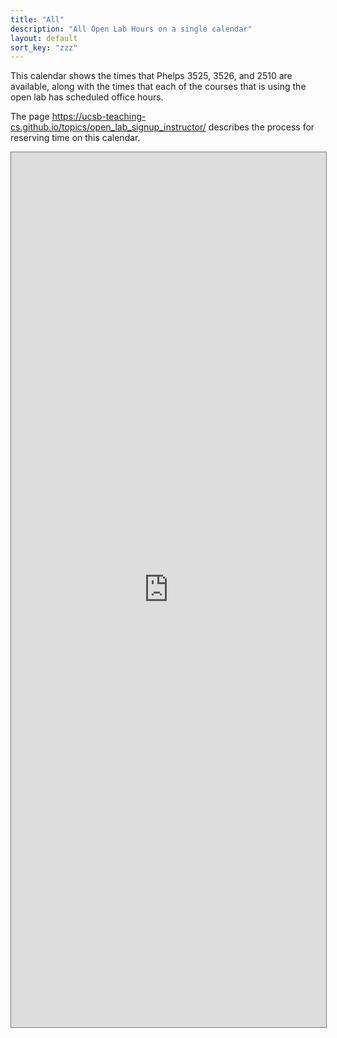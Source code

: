 ```yaml
---
title: "All"
description: "All Open Lab Hours on a single calendar"
layout: default
sort_key: "zzz"
---
```


<style>
     iframe { width: 100%; height: 1400px; }
</style>

This calendar shows the times that Phelps 3525, 3526, and 2510 are available, along with the times that each of the courses that is using the open lab has scheduled office hours.

The page <https://ucsb-teaching-cs.github.io/topics/open_lab_signup_instructor/> describes the process for reserving time on this calendar.


<iframe src="https://calendar.google.com/calendar/embed?height=600&wkst=1&bgcolor=%23ffffff&ctz=America%2FLos_Angeles&mode=WEEK&src=Y19mMjI0ZDdjYmI2ZmIxMjk1YjY3OGU0NzlkODBlYTg2OTI3YjM1MzNjZmYyMjgzOGRiMjVhZDZhYzgwZTAyOWE0QGdyb3VwLmNhbGVuZGFyLmdvb2dsZS5jb20&src=Y18zM2RiNDU5Njc1N2U0YTMzOWQxZjIwNWRlYzE2OWJiZDVmODU0Y2I1NGMyMjZhZWE1Y2Q5MmE3ZDA0OTI0MGRmQGdyb3VwLmNhbGVuZGFyLmdvb2dsZS5jb20&src=Y19jZmZmNTJhNmQ0ZmNlZjY4Yjc5NmY5MmYyNGM0MGVlODhlMTkyMzVmYTUzNTdiYWVkMTBhNWE1ZjhmYTI0YzkyQGdyb3VwLmNhbGVuZGFyLmdvb2dsZS5jb20&src=Y185OWU1ZWQzZTkwMzZlODgxZjMwODcwM2E4N2U0OGM5OTk0MjBmZGRiZmRlY2ZkMmRmMGY5ZGQxYjg2NDU5ZDdiQGdyb3VwLmNhbGVuZGFyLmdvb2dsZS5jb20&src=Y185M2Q0MDc2YTFhYTYyNjdiNTBlZmNmOTA5OWRiNThkODk2NmM5ODEwYmI5YjZiMzU4ODYzNWQ3NmZlMDhhMjU3QGdyb3VwLmNhbGVuZGFyLmdvb2dsZS5jb20&src=Y18zODY3Y2JlMDQwMzEyNGJjOGNjNWIwNDM0YWJhYjkzODA2OWJkOWRlMzY4MmQ2ZjUyNTVkMGViMzk0OTA1MmMzQGdyb3VwLmNhbGVuZGFyLmdvb2dsZS5jb20&src=Y181YTMxNWI2MTEyNGFkYWFlMDUyODYzNmRiMDFiMmM3MDEwYjQ5YWYxM2RhOWUyYjdhYzJlZjZmNTAxMmE0OWE2QGdyb3VwLmNhbGVuZGFyLmdvb2dsZS5jb20&src=Y18zZjk2Mzc3MThjOGQ0YjJiOTQ1ZjY4OGMyNjZhZjAwNmU4NTNiZDU4NGRlM2JkN2Y4ZTBiMDkzZWNlMDNkYTE2QGdyb3VwLmNhbGVuZGFyLmdvb2dsZS5jb20&src=Y180MmFlNDVlNzg3NjE3M2MzYzUzYjc0YjY5OWM2YjE0MWVmMzMxNzBmM2M4YmE3ZjE0MzZhNmI5N2JiOWY1ZGE1QGdyb3VwLmNhbGVuZGFyLmdvb2dsZS5jb20&src=Y19jNzc4ODQ5M2QyZTQyNDk5MmM1YTIzOTNkZWYzMTY2MmJiMmNjYzM5Y2NkMDNlNTFkYTYxNTEwZjk2NWY3MWUzQGdyb3VwLmNhbGVuZGFyLmdvb2dsZS5jb20&src=Y18xNGVhZDkyNmIyZThmNWRiMWJjNmI4ZmEzZGE2NzNkMTEwOWRhOWNhMzlmMWZlZjgwMjQ0ZWRkNWFlN2Y3MWU5QGdyb3VwLmNhbGVuZGFyLmdvb2dsZS5jb20&src=Y19mZDliMjdkZTY2NWZhNjNmNzBkZDYzODFmODA5Y2ExZGE0Y2NjMDQwZDYwNDI5Y2ExNzEwNzM0MmM4ZjgxYjU1QGdyb3VwLmNhbGVuZGFyLmdvb2dsZS5jb20&src=dWNzYi5lZHVfNzU2MzczNjIyZDY4NmY2YzY5NjQ2MTc5NzNAcmVzb3VyY2UuY2FsZW5kYXIuZ29vZ2xlLmNvbQ&color=%23AD1457&color=%23A79B8E&color=%23EF6C00&color=%23F4511E&color=%23E67C73&color=%237CB342&color=%23F6BF26&color=%237CB342&color=%233F51B5&color=%239E69AF&color=%23F09300&color=%23E4C441&color=%23E4C441" style="border:solid 1px #777" width="800" height="600" frameborder="0" scrolling="no"></iframe>

